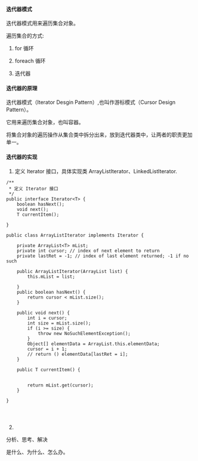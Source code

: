 #### 迭代器模式


迭代器模式用来遍历集合对象。

遍历集合的方式:

1. for 循环

2. foreach 循环

3. 迭代器


#### 迭代器的原理

迭代器模式（Iterator Desgin Pattern）,也叫作游标模式（Cursor Design Pattern）。

它用来遍历集合对象，也叫容器。

将集合对象的遍历操作从集合类中拆分出来，放到迭代器类中，让两者的职责更加单一。



#### 迭代器的实现

1. 定义 Iterator 接口，具体实现类 ArrayListIterator、LinkedListIterator.

```
/**
 * 定义 Iterator 接口
 */
public interface Iterator<T> {
    boolean hasNext();
    void next();
    T currentItem();

}

public class ArrayListIterator implements Iterator {

    private ArrayList<T> mList;
    private int cursor; // index of next element to return
    private lastRet = -1; // index of last element returned; -1 if no such
    
    public ArrayListIterator(ArrayList list) {
        this.mList = list;

    }
    public boolean hasNext() {
        return cursor < mList.size();
    }

    public void next() {
        int i = cursor;
        int size = mList.size();
        if (i >= size) {
            throw new NoSuchElementException();
        }
        Object[] elementData = ArrayList.this.elementData;
        cursor = i + 1;
        // return () elementData[lastRet = i];
    }

    public T currentItem() {
        
        
        return mList.get(cursor);
    }

}




```

2. 




分析、思考、解决

是什么、为什么、怎么办。


